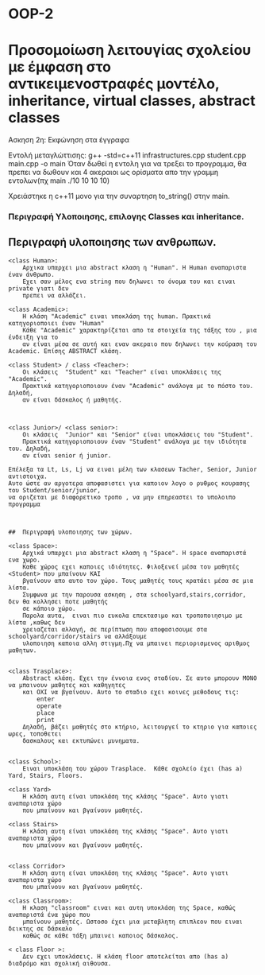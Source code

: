 # OOP-2
# Προσομοίωση λειτουγίας σχολείου με έμφαση στο αντικειμενοστραφές μοντέλο, inheritance, virtual classes, abstract classes
Ασκηση 2η: Εκφώνηση στα έγγραφα

Εντολή μεταγλώττισης: g++ -std=c++11 infrastructures.cpp student.cpp  main.cpp -o main
Όταν δωθεί η εντολη για να τρεξει το προγραμμα, θα πρεπει να δωθουν και 4 ακεραιοι ως ορίσματα απο την γραμμη εντολων(πχ main ./10 10 10 10)


Χρειάστηκε η c++11 μονο για την συναρτηση to_string() στην main.



### Περιγραφή Υλοποιησης, επιλογης Classes και inheritance.

##  Περιγραφή υλοποιησης των ανθρωπων.

    <class Human>:
        Αρχικα υπαρχει μια abstract κλαση η "Human". Η Human αναπαριστα έναν άνθρωπο.
        Εχει σαν μέλος ενα string που δηλωνει το όνομα του και ειναι private γιατι δεν 
        πρεπει να αλλάζει.

    <class Academic>:
        Η κλάση "Academic" ειναι υποκλάση της human. Πρακτικά κατηγοριοποιει έναν "Human"
        Κάθε "Academic" χαρακτηρίζεται απο τα στοιχεία της τάξης του , μια ένδειξη για το
        αν είναι μέσα σε αυτή και εναν ακεραιο που δηλωνει την κούραση του Academic. Επίσης ABSTRACT κλάση.

    <class Student> / class <Teacher>:
        Οι κλάσεις  "Student" και "Teacher" είναι υποκλάσεις της "Academic". 
        Πρακτικά κατηγοριοποιουν έναν "Academic" ανάλογα με το πόστο του. Δηλαδή,
        αν είναι δάσκαλος ή μαθητής.
       
        

    <class Junior>/ <class senior>:
        Οι κλάσεις  "Junior" και "Senior" είναι υποκλάσεις του "Student". 
        Πρακτικά κατηγοριοποιουν έναν "Student" ανάλογα με την ιδιότητα του. Δηλαδή,
        αν είναι senior ή junior.
        
    Επέλεξα τα Lt, Ls, Lj να ειναι μέλη των κλασεων Tacher, Senior, Junior αντιστοιχα.
    Αυτο ώστε αν αργοτερα αποφασιστει για καποιον λογο ο ρυθμος κουρασης του Student/senior/junior, 
    να οριζεται με διαφορετικο τροπο , να μην επηρεαστει το υπολοιπο προγραμμα



    ##  Περιγραφή υλοποιησης των χώρων.

    <class Space>:
        Αρχικά υπαρχει μια abstract κλαση η "Space". Η space αναπαριστά ενα χωρο.
        Καθε χώρος εχει καποιες ιδιότητες. Φιλοξενεί μέσα του μαθητές <Student> που μπαίνουν ΚΑΙ
        βγαίνουν απο αυτο τον χώρο. Τους μαθητές τους κρατάει μέσα σε μια λίστα.
        Συμφωνα με την παρουσα ασκηση , στα schoolyard,stairs,corridor, δεν θα κολλησει ποτε μαθητής
        σε κάποιο χώρο. 
        Παρολα αυτα,  ειναι πιο ευκολα επεκτασιμο και τροποποιησιμο με λίστα ,καθως δεν 
        χρειαζεται αλλαγή, σε περίπτωση που αποφασισουμε στα schoolyard/corridor/stairs να αλλάξουμε
        υλοποιηση καποια αλλη στιγμη.Πχ να μπαινει περιορισμενος αριθμος μαθητων.


    <class Trasplace>:
        Abstract κλάση. Εχει την έννοια ενος σταδίου. Σε αυτο μπορουν MONO να μπαινουν μαθητες και καθηγητες
        και ΟΧΙ να βγαίνουν. Αυτο το σταδιο εχει κοινες μεθοδους τις:
            enter
            operate
            place
            print
        Δηλαδή, βάζει μαθητές στο κτήριο, λειτουργεί το κτηριο για καποιες ωρες, τοποθετει
        δασκαλους και εκτυπώνει μυνηματα.
        

    <class School>: 
        Ειναι υποκλάση του χώρου Trasplace.  Κάθε σχολείο έχει (has a) Yard, Stairs, Floors.
        
    <class Yard>
        Η κλάση αυτη είναι υποκλάση της κλάσης "Space". Αυτο γιατι αναπαριστα χώρο
        που μπαίνουν και βγαίνουν μαθητές.
    
    <class Stairs>
        Η κλάση αυτη είναι υποκλάση της κλάσης "Space". Αυτο γιατι αναπαριστα χώρο
        που μπαίνουν και βγαίνουν μαθητές.
    
    
    <class Corridor>    
        Η κλάση αυτη είναι υποκλάση της κλάσης "Space". Αυτο γιατι αναπαριστα χώρο
        που μπαίνουν και βγαίνουν μαθητές.
    
    <class Classroom>:
        H κλαση "classroom" ειναι και αυτη υποκλάση της Space, καθώς αναπαριστά ένα χώρο που
        μπαίνουν μαθητές. Ωστοσο έχει μια μεταβλητη επιπλεον που ειναι δεικτης σε δάσκαλο
        καθώς σε κάθε τάξη μπαινει καποιος δάσκαλος.

    < class Floor >:
        Δεν εχει υποκλάσεις. H κλάση floor αποτελείται απο (has a) διαδρόμο και σχολική αιθουσα.



    
    
